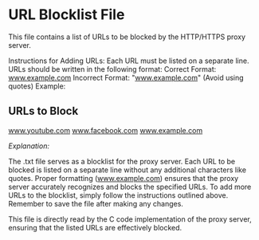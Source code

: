 # URL Blocklist File
This file contains a list of URLs to be blocked by the HTTP/HTTPS proxy server.

Instructions for Adding URLs:
Each URL must be listed on a separate line.
URLs should be written in the following format:
Correct Format: www.example.com
Incorrect Format: "www.example.com" (Avoid using quotes)
Example:

## URLs to Block

www.youtube.com
www.facebook.com
www.example.com

*Explanation:*

The .txt file serves as a blocklist for the proxy server.
Each URL to be blocked is listed on a separate line without any additional characters like quotes.
Proper formatting (www.example.com) ensures that the proxy server accurately recognizes and blocks the specified URLs.
To add more URLs to the blocklist, simply follow the instructions outlined above. Remember to save the file after making any changes.

This file is directly read by the C code implementation of the proxy server, ensuring that the listed URLs are effectively blocked.
